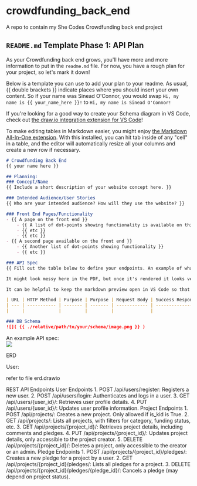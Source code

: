 # crowdfunding_back_end
A repo to contain my She Codes Crowdfunding back end project

## `README.md` Template Phase 1: API Plan

As your Crowdfunding back end grows, you'll have more and more information to put in the `readme.md` file. For now, you have a rough plan for your project, so let's mark it down!

Below is a template you can use to add your plan to your readme. As usual, {{ double brackets }} indicate places where you should insert your own content. So if your name was Sinead O'Connor, you would swap `Hi, my name is {{ your_name_here }}!` to `Hi, my name is Sinead O'Connor!`

If you're looking for a good way to create your Schema diagram in VS Code, check out [the draw.io integration extension for VS Code](https://marketplace.visualstudio.com/items?itemName=hediet.vscode-drawio)!

To make editing tables in Markdown easier, you might enjoy [the Markdown All-In-One extension](https://marketplace.visualstudio.com/items?itemName=yzhang.markdown-all-in-one). With this installed, you can hit tab inside of any "cell" in a table, and the editor will automatically resize all your columns and create a new row if necessary.

```markdown
# Crowdfunding Back End
{{ your name here }}

## Planning:
### Concept/Name
{{ Include a short description of your website concept here. }}

### Intended Audience/User Stories
{{ Who are your intended audience? How will they use the website? }}

### Front End Pages/Functionality
- {{ A page on the front end }}
    - {{ A list of dot-points showing functionality is available on this page }}
    - {{ etc }}
    - {{ etc }}
- {{ A second page available on the front end }}
    - {{ Another list of dot-points showing functionality }}
    - {{ etc }}

### API Spec
{{ Fill out the table below to define your endpoints. An example of what this might look like is shown at the bottom of the page. 

It might look messy here in the PDF, but once it's rendered it looks very neat! 

It can be helpful to keep the markdown preview open in VS Code so that you can see what you're typing more easily. }}

| URL | HTTP Method | Purpose | Purpose | Request Body | Success Response Code | Authentication/Authorisation |
| --- | ----------- | ------- | ------- | ------------ | --------------------- | ---------------------------- |
|     |             |         |         |              |                       |                              |

### DB Schema
![]( {{ ./relative/path/to/your/schema/image.png }} )
```

An example API spec:  
![](./img/table.png)

ERD

User:

refer to file erd.drawio


REST API Endpoints
User Endpoints
    1. POST /api/users/register: Registers a new user.
    2. POST /api/users/login: Authenticates and logs in a user.
    3. GET /api/users/{user_id}/: Retrieves user profile details.
    4. PUT /api/users/{user_id}/: Updates user profile information.
Project Endpoints
    1. POST /api/projects/: Creates a new project. Only allowed if is_kid is True.
    2. GET /api/projects/: Lists all projects, with filters for category, funding status, etc.
    3. GET /api/projects/{project_id}/: Retrieves project details, including comments and pledges.
    4. PUT /api/projects/{project_id}/: Updates project details, only accessible to the project creator.
    5. DELETE /api/projects/{project_id}/: Deletes a project, only accessible to the creator or an admin.
Pledge Endpoints
    1. POST /api/projects/{project_id}/pledges/: Creates a new pledge for a project by a user.
    2. GET /api/projects/{project_id}/pledges/: Lists all pledges for a project.
    3. DELETE /api/projects/{project_id}/pledges/{pledge_id}/: Cancels a pledge (may depend on project status).

